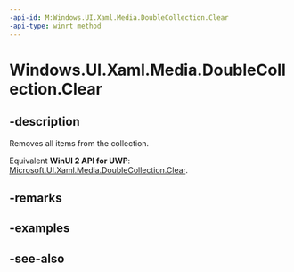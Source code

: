 ```yaml
---
-api-id: M:Windows.UI.Xaml.Media.DoubleCollection.Clear
-api-type: winrt method
---
```


<!-- Method syntax
public void Clear()
-->

# Windows.UI.Xaml.Media.DoubleCollection.Clear

## -description
Removes all items from the collection.

Equivalent **WinUI 2 API for UWP**: [Microsoft.UI.Xaml.Media.DoubleCollection.Clear](/windows/winui/api/microsoft.ui.xaml.media.doublecollection.clear).

## -remarks


## -examples

## -see-also
